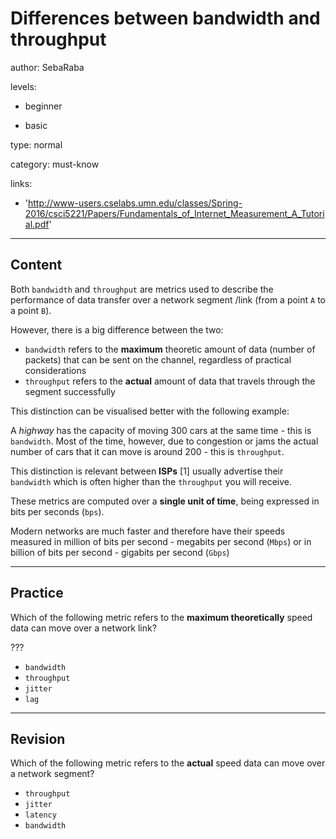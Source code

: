 # Differences between bandwidth and throughput
author: SebaRaba

levels:

  - beginner

  - basic

type: normal

category: must-know

links:

  - 'http://www-users.cselabs.umn.edu/classes/Spring-2016/csci5221/Papers/Fundamentals_of_Internet_Measurement_A_Tutorial.pdf'

---
## Content

Both `bandwidth`  and `throughput` are metrics used to describe the performance of data transfer over a network segment /link  (from a point `A` to a point `B`).

However, there is a big difference between the two:
 - `bandwidth` refers to the **maximum** theoretic amount of data (number of packets) that can be sent on the channel, regardless of practical considerations
 - `throughput` refers to the **actual** amount of data that travels through the segment successfully

This distinction can be visualised better with the following example:

A *highway* has the capacity of moving 300 cars at the same time - this is `bandwidth`. Most of the time, however, due to congestion or jams the actual number of cars that it can move is around 200 - this is `throughput`.

This distinction is relevant between **ISPs** [1] usually advertise their `bandwidth` which is often higher than the `throughput` you will receive.

These metrics are computed over a **single unit of time**, being expressed in bits per seconds (`bps`).

 Modern networks are much faster and therefore have their speeds measured in million of bits per second - megabits per second (`Mbps`) or in billion of bits per second - gigabits per second (`Gbps`)

---
## Practice

Which of the following metric refers to the **maximum theoretically** speed data can move over a network link?

???


* `bandwidth`
* `throughput`
* `jitter`
* `lag`

---
## Revision

Which of the following metric refers to the **actual** speed data can move over a network segment?

* `throughput`
* `jitter`
* `latency`
* `bandwidth`
